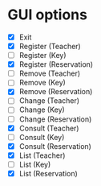 # GUI options

- [x] Exit
- [x] Register (Teacher)
- [ ] Register (Key)
- [x] Register (Reservation)
- [ ] Remove (Teacher)
- [ ] Remove (Key)
- [x] Remove (Reservation)
- [ ] Change (Teacher)
- [ ] Change (Key)
- [ ] Change (Reservation)
- [x] Consult (Teacher)
- [ ] Consult (Key)
- [x] Consult (Reservation)
- [x] List (Teacher)
- [ ] List (Key)
- [x] List (Reservation)